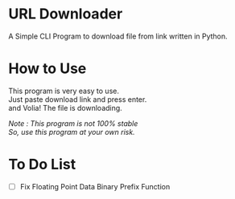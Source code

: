 # URL Downloader
A Simple CLI Program to download file from link written in Python.

# How to Use
This program is very easy to use.<br>
Just paste download link and press enter.<br>
and Volia! The file is downloading.

_Note : This program is not 100% stable<br>
So, use this program at your own risk._

# To Do List
- [ ] Fix Floating Point Data Binary Prefix Function
